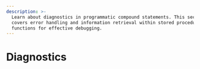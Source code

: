 ```yaml
---
description: >-
  Learn about diagnostics in programmatic compound statements. This section
  covers error handling and information retrieval within stored procedures and
  functions for effective debugging.
---
```


# Diagnostics

